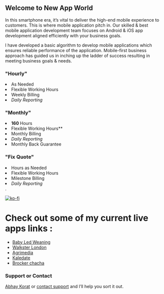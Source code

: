 ## Welcome to New App World

In this smartphone era, it’s vital to deliver the high-end mobile experience to customers. This is where mobile application pitch in. Our skilled & best mobile application development team focuses on Android & iOS app development aligned efficiently with your business goals.

I have developed a basic algorithm to develop mobile applications which ensures reliable performance of the application.
Mobile-first business approach has guided us in inching up the ladder of success resulting in meeting business goals & needs.

### "Hourly"
 <li ><strong></strong> As Needed
 </li><li><strong></strong> Flexible Working Hours
 </li><li><strong></strong> Weekly Billing
 </li><li><em>Daily Reporting</em>
 </li>
  
### "Monthly"
 <li ><strong>160</strong> Hours
 </li><li><strong></strong> Flexible Working Hours**
 </li><li><strong></strong> Monthly Billing
 </li><li><em>Daily Reporting</em>
 </li><li><strong></strong> Monthly Back Guarantee </li>
  
### "Fix Quote" 
 <li><strong></strong> Hours as Needed
 </li><li><strong></strong> Flexible Working Hours
 </li><li><strong></strong> Milestone Billing
 </li><li><em>Daily Reporting</em></li>.

[![ko-fi](https://www.ko-fi.com/img/donate_sm.png)](https://ko-fi.com/L3L1NX60)

# Check out some of my current live apps links :
- [Baby Led Weaning](https://itunes.apple.com/us/app/baby-led-weaning/id1366679578?ls=1&mt=8)
- [Walkster London](https://itunes.apple.com/us/app/walkster-london/id1093836518?ls=1&mt=8)
- [Agrimedia](https://itunes.apple.com/us/app/agrimedia/id1434653553?ls=1&mt=8)
- [Kaledate](https://itunes.apple.com/us/app/kaledate/id1169891592?mt=8)
- [Brocker chacha](https://itunes.apple.com/us/app/brokerchacha/id1274370723?ls=1&mt=8)



### Support or Contact

 [Abhay Korat](https://www.fiverr.com/abhaykorat) or [contact support](mailto:abhaykorat89@gmail.com?Subject=Hello%20again) and I’ll help you sort it out.
